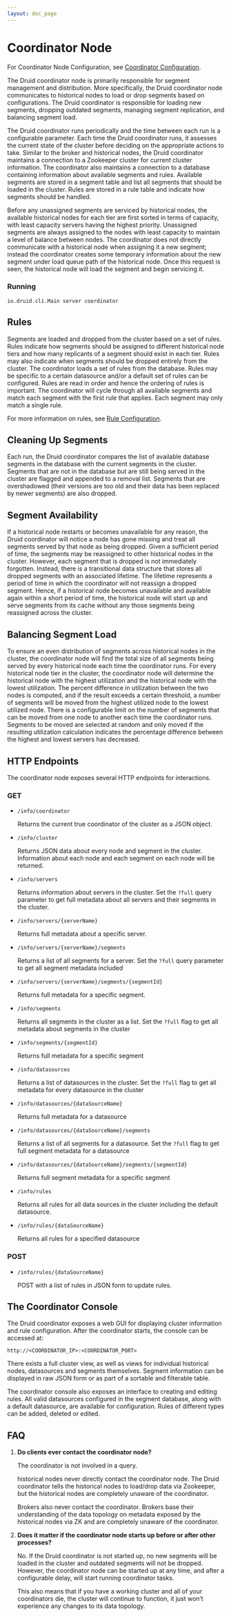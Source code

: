 ```yaml
---
layout: doc_page
---
```

Coordinator Node
================
For Coordinator Node Configuration, see [Coordinator Configuration](Coordinator-Config.html).

The Druid coordinator node is primarily responsible for segment management and distribution. More specifically, the Druid coordinator node communicates to historical nodes to load or drop segments based on configurations. The Druid coordinator is responsible for loading new segments, dropping outdated segments, managing segment replication, and balancing segment load.

The Druid coordinator runs periodically and the time between each run is a configurable parameter. Each time the Druid coordinator runs, it assesses the current state of the cluster before deciding on the appropriate actions to take. Similar to the broker and historical nodes, the Druid coordinator maintains a connection to a Zookeeper cluster for current cluster information. The coordinator also maintains a connection to a database containing information about available segments and rules. Available segments are stored in a segment table and list all segments that should be loaded in the cluster. Rules are stored in a rule table and indicate how segments should be handled.

Before any unassigned segments are serviced by historical nodes, the available historical nodes for each tier are first sorted in terms of capacity, with least capacity servers having the highest priority. Unassigned segments are always assigned to the nodes with least capacity to maintain a level of balance between nodes. The coordinator does not directly communicate with a historical node when assigning it a new segment; instead the coordinator creates some temporary information about the new segment under load queue path of the historical node. Once this request is seen, the historical node will load the segment and begin servicing it.

### Running

```
io.druid.cli.Main server coordinator
```

Rules
-----

Segments are loaded and dropped from the cluster based on a set of rules. Rules indicate how segments should be assigned to different historical node tiers and how many replicants of a segment should exist in each tier. Rules may also indicate when segments should be dropped entirely from the cluster. The coordinator loads a set of rules from the database. Rules may be specific to a certain datasource and/or a default set of rules can be configured. Rules are read in order and hence the ordering of rules is important. The coordinator will cycle through all available segments and match each segment with the first rule that applies. Each segment may only match a single rule.

For more information on rules, see [Rule Configuration](Rule-Configuration.html).

Cleaning Up Segments
--------------------

Each run, the Druid coordinator compares the list of available database segments in the database with the current segments in the cluster. Segments that are not in the database but are still being served in the cluster are flagged and appended to a removal list. Segments that are overshadowed (their versions are too old and their data has been replaced by newer segments) are also dropped.

Segment Availability
--------------------

If a historical node restarts or becomes unavailable for any reason, the Druid coordinator will notice a node has gone missing and treat all segments served by that node as being dropped. Given a sufficient period of time, the segments may be reassigned to other historical nodes in the cluster. However, each segment that is dropped is not immediately forgotten. Instead, there is a transitional data structure that stores all dropped segments with an associated lifetime. The lifetime represents a period of time in which the coordinator will not reassign a dropped segment. Hence, if a historical node becomes unavailable and available again within a short period of time, the historical node will start up and serve segments from its cache without any those segments being reassigned across the cluster.

Balancing Segment Load
----------------------

To ensure an even distribution of segments across historical nodes in the cluster, the coordinator node will find the total size of all segments being served by every historical node each time the coordinator runs. For every historical node tier in the cluster, the coordinator node will determine the historical node with the highest utilization and the historical node with the lowest utilization. The percent difference in utilization between the two nodes is computed, and if the result exceeds a certain threshold, a number of segments will be moved from the highest utilized node to the lowest utilized node. There is a configurable limit on the number of segments that can be moved from one node to another each time the coordinator runs. Segments to be moved are selected at random and only moved if the resulting utilization calculation indicates the percentage difference between the highest and lowest servers has decreased.

HTTP Endpoints
--------------

The coordinator node exposes several HTTP endpoints for interactions.

### GET

* `/info/coordinator`

    Returns the current true coordinator of the cluster as a JSON object.

* `/info/cluster`

    Returns JSON data about every node and segment in the cluster.  Information about each node and each segment on each node will be returned.

* `/info/servers`

    Returns information about servers in the cluster.  Set the `?full` query parameter to get full metadata about all servers and their segments in the cluster.

* `/info/servers/{serverName}`

    Returns full metadata about a specific server.

* `/info/servers/{serverName}/segments`

    Returns a list of all segments for a server.  Set the `?full` query parameter to get all segment metadata included

* `/info/servers/{serverName}/segments/{segmentId}`

    Returns full metadata for a specific segment.

* `/info/segments`

    Returns all segments in the cluster as a list.  Set the `?full` flag to get all metadata about segments in the cluster

* `/info/segments/{segmentId}`

    Returns full metadata for a specific segment

* `/info/datasources`

    Returns a list of datasources in the cluster.  Set the `?full` flag to get all metadata for every datasource in the cluster

* `/info/datasources/{dataSourceName}`

    Returns full metadata for a datasource

* `/info/datasources/{dataSourceName}/segments`

    Returns a list of all segments for a datasource.  Set the `?full` flag to get full segment metadata for a datasource

* `/info/datasources/{dataSourceName}/segments/{segmentId}`

    Returns full segment metadata for a specific segment

* `/info/rules`

    Returns all rules for all data sources in the cluster including the default datasource.

* `/info/rules/{dataSourceName}` 

    Returns all rules for a specified datasource

### POST

* `/info/rules/{dataSourceName}`

    POST with a list of rules in JSON form to update rules.

The Coordinator Console
------------------

The Druid coordinator exposes a web GUI for displaying cluster information and rule configuration. After the coordinator starts, the console can be accessed at:

```
http://<COORDINATOR_IP>:<COORDINATOR_PORT>
```

 There exists a full cluster view, as well as views for individual historical nodes, datasources and segments themselves. Segment information can be displayed in raw JSON form or as part of a sortable and filterable table.

The coordinator console also exposes an interface to creating and editing rules. All valid datasources configured in the segment database, along with a default datasource, are available for configuration. Rules of different types can be added, deleted or edited.

FAQ
---

1. **Do clients ever contact the coordinator node?**

    The coordinator is not involved in a query.

    historical nodes never directly contact the coordinator node. The Druid coordinator tells the historical nodes to load/drop data via Zookeeper, but the historical nodes are completely unaware of the coordinator.

    Brokers also never contact the coordinator. Brokers base their understanding of the data topology on metadata exposed by the historical nodes via ZK and are completely unaware of the coordinator.

2. **Does it matter if the coordinator node starts up before or after other processes?**

    No. If the Druid coordinator is not started up, no new segments will be loaded in the cluster and outdated segments will not be dropped. However, the coordinator node can be started up at any time, and after a configurable delay, will start running coordinator tasks.

    This also means that if you have a working cluster and all of your coordinators die, the cluster will continue to function, it just won’t experience any changes to its data topology.
